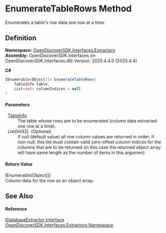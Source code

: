 # EnumerateTableRows Method


Enumerates a table's row data one row at a time.



## Definition
**Namespace:** <a href="66cb506c-7b83-62d0-4a83-d345a647f76a">OpenDiscoverSDK.Interfaces.Extractors</a>  
**Assembly:** OpenDiscoverSDK.Interfaces (in OpenDiscoverSDK.Interfaces.dll) Version: 2025.4.4.0 (2025.4.4)

**C#**
``` C#
IEnumerable<Object[]> EnumerateTableRows(
	TableInfo table,
	List<int> columnIndices = null
)
```



#### Parameters
<dl><dt>  <a href="495f3690-7ebb-df28-9638-2efc1a2323e1">TableInfo</a></dt><dd>The table whose rows are to be enumerated (column data extracted one row at a time).</dd><dt>  List(Int32)  (Optional)</dt><dd>If null (default value) all row column values are returned in order; if non-null, this list must contain valid zero-offset column indices for the columns that are to be returned (in this case the returned object array will have same length as the number of items in this argumen).</dd></dl>

#### Return Value
IEnumerable(Object[])  
Column data for the row as an object array.

## See Also


#### Reference
<a href="72878ee2-8469-dfe5-15b3-d1f3c9fb8ed8">IDatabaseExtractor Interface</a>  
<a href="66cb506c-7b83-62d0-4a83-d345a647f76a">OpenDiscoverSDK.Interfaces.Extractors Namespace</a>  
